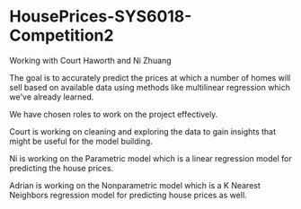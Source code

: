 # HousePrices-SYS6018-Competition2
Working with Court Haworth and Ni Zhuang

The goal is to accurately predict the prices at which a number of homes will sell based on available data using methods like multilinear regression which we've already learned.

We have chosen roles to work on the project effectively.

Court is working on cleaning and exploring the data to gain insights that might be useful for the model building. 

Ni is working on the Parametric model which is a linear regression model for predicting the house prices.

Adrian is working on the Nonparametric model which is a K Nearest Neighbors regression model for predicting house prices as well.